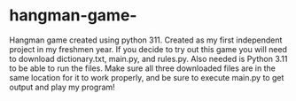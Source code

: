 # hangman-game-
Hangman game created using python 311. Created as my first independent project in my freshmen year.
If you decide to try out this game you will need to download dictionary.txt, main.py, and rules.py. 
Also needed is Python 3.11 to be able to run the files.
Make sure all three downloaded files are in the same location for it to work properly, and be sure to execute main.py to get output and play my program!
